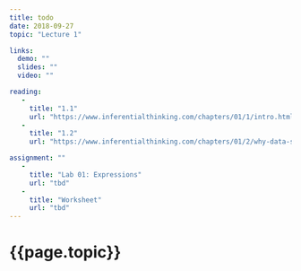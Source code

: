 ```yaml
---
title: todo
date: 2018-09-27
topic: "Lecture 1"

links:
  demo: ""
  slides: ""
  video: ""

reading: 
   - 
     title: "1.1"
     url: "https://www.inferentialthinking.com/chapters/01/1/intro.html"
   - 
     title: "1.2"
     url: "https://www.inferentialthinking.com/chapters/01/2/why-data-science.html"   

assignment: ""
   - 
     title: "Lab 01: Expressions"
     url: "tbd"
   -
     title: "Worksheet"
     url: "tbd"
---
```


# {{page.topic}}
